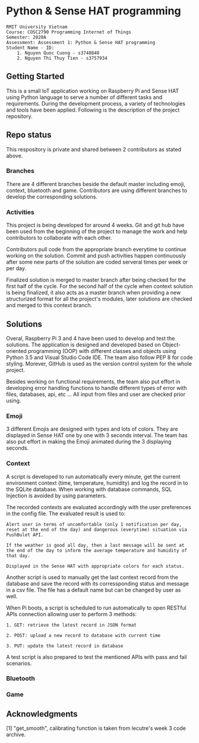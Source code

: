 # Python & Sense HAT programming
``` 
RMIT University Vietnam
Course: COSC2790 Programming Internet of Things
Semester: 2020A
Assessment: Assessment 1: Python & Sense HAT programming
Student Name - ID: 
    1. Nguyen Quoc Cuong - s3748840
    2. Nguyen Thi Thuy Tien - s3757934
```
## Getting Started

This is a small IoT application working on Raspberry Pi and Sense HAT using Python language to serve a number of different tasks and requirements. During the development process, a variety of technologies and tools have been applied. Following is the description of the project repository.

## Repo status

This respository is private and shared between 2 contributors as stated above.

### Branches

There are 4 different branches beside the default master including emoji, context, bluetooth and game. Contributors are using different branches to develop the corresponding solutions. 

### Activities

This project is being developed for around 4 weeks. Git and git hub have been used from the beginning of the project to manage the work and help contributors to collaborate with each other. 

Contributors pull code from the appropriate branch everytime to continue working on the solution. Commit and push activities happen continuously after some new parts of the solution are coded serveral times per week or per day.

Finalized solution is merged to master branch after being checked for the first half of the cycle. 
For the second half of the cycle when context solution is being finalized, it also acts as a master branch when providing a new structurized format for all the project's modules, later solutions are checked and merged to this context branch. 

## Solutions

Overal, Raspberry Pi 3 and 4 have been used to develop and test the solutions. The application is designed and developed based on Object-oriented programming (OOP) with different classes and objects using Python 3.5 and Visual Studio Code IDE. The team also follow PEP 8 for code styling. Morever, GitHub is used as the version control system for the whole project. 

Besides working on functional requirements, the team also put effort in developing error handling functions to handle different types of error with files, databases, api, etc ... All input from files and user are checked prior using.

### Emoji

3 different Emojis are designed with types and lots of colors. They are displayed in Sense HAT one by one with 3 seconds interval. The team has also put effort in making the Emoji animated during the 3 displaying seconds.

### Context 

A script is developed to run automatically every minute, get the current environment context (time, temperature, humidity) and log the record in to the SQLite database. When working with database commands, SQL Injection is avoided by using parameters.

The recorded contexts are evaluated accordingly with the user preferences in the config file. The evaluated result is used to:

    Alert user in terms of uncomfortable (only 1 notification per day, reset at the end of the day) and dangerous (everytime) situation via PushBulet API. 

    If the weather is good all day, then a last message will be sent at the end of the day to inform the average temperature and humidity of that day.

    Displayed in the Sense HAT with appropriate colors for each status. 

Another script is used to manually get the last context record from the database and save the record with its corressponding status and message in a csv file. The file has a default name but can be changed by user as well. 

When Pi boots, a script is scheduled to run automatically to open RESTful APIs connection allowing user to perform 3 methods:

    1. GET: retrieve the latest record in JSON format

    2. POST: upload a new record to database with current time

    3. PUT: update the latest record in database
    
A test script is also prepared to test the mentioned APIs with pass and fail scenarios.

### Bluetooth



### Game



## Acknowledgments

[1] "get_smooth", calibrating function is taken from lecutre's week 3 code archive. 

